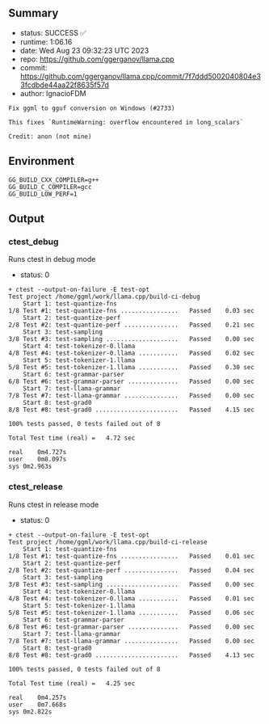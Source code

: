 ## Summary

- status:  SUCCESS ✅
- runtime: 1:06.16
- date:    Wed Aug 23 09:32:23 UTC 2023
- repo:    https://github.com/ggerganov/llama.cpp
- commit:  https://github.com/ggerganov/llama.cpp/commit/7f7ddd5002040804e33fcdbde44aa22f8635f57d
- author:  IgnacioFDM
```
Fix ggml to gguf conversion on Windows (#2733)

This fixes `RuntimeWarning: overflow encountered in long_scalars`

Credit: anon (not mine)
```

## Environment

```
GG_BUILD_CXX_COMPILER=g++
GG_BUILD_C_COMPILER=gcc
GG_BUILD_LOW_PERF=1
```

## Output

### ctest_debug

Runs ctest in debug mode
- status: 0
```
+ ctest --output-on-failure -E test-opt
Test project /home/ggml/work/llama.cpp/build-ci-debug
    Start 1: test-quantize-fns
1/8 Test #1: test-quantize-fns ................   Passed    0.03 sec
    Start 2: test-quantize-perf
2/8 Test #2: test-quantize-perf ...............   Passed    0.21 sec
    Start 3: test-sampling
3/8 Test #3: test-sampling ....................   Passed    0.00 sec
    Start 4: test-tokenizer-0.llama
4/8 Test #4: test-tokenizer-0.llama ...........   Passed    0.02 sec
    Start 5: test-tokenizer-1.llama
5/8 Test #5: test-tokenizer-1.llama ...........   Passed    0.30 sec
    Start 6: test-grammar-parser
6/8 Test #6: test-grammar-parser ..............   Passed    0.00 sec
    Start 7: test-llama-grammar
7/8 Test #7: test-llama-grammar ...............   Passed    0.00 sec
    Start 8: test-grad0
8/8 Test #8: test-grad0 .......................   Passed    4.15 sec

100% tests passed, 0 tests failed out of 8

Total Test time (real) =   4.72 sec

real	0m4.727s
user	0m8.097s
sys	0m2.963s
```

### ctest_release

Runs ctest in release mode
- status: 0
```
+ ctest --output-on-failure -E test-opt
Test project /home/ggml/work/llama.cpp/build-ci-release
    Start 1: test-quantize-fns
1/8 Test #1: test-quantize-fns ................   Passed    0.01 sec
    Start 2: test-quantize-perf
2/8 Test #2: test-quantize-perf ...............   Passed    0.04 sec
    Start 3: test-sampling
3/8 Test #3: test-sampling ....................   Passed    0.00 sec
    Start 4: test-tokenizer-0.llama
4/8 Test #4: test-tokenizer-0.llama ...........   Passed    0.01 sec
    Start 5: test-tokenizer-1.llama
5/8 Test #5: test-tokenizer-1.llama ...........   Passed    0.06 sec
    Start 6: test-grammar-parser
6/8 Test #6: test-grammar-parser ..............   Passed    0.00 sec
    Start 7: test-llama-grammar
7/8 Test #7: test-llama-grammar ...............   Passed    0.00 sec
    Start 8: test-grad0
8/8 Test #8: test-grad0 .......................   Passed    4.13 sec

100% tests passed, 0 tests failed out of 8

Total Test time (real) =   4.25 sec

real	0m4.257s
user	0m7.668s
sys	0m2.822s
```
